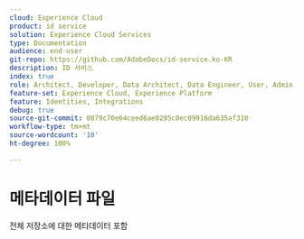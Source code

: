 ```yaml
---
cloud: Experience Cloud
product: id service
solution: Experience Cloud Services
type: Documentation
audience: end-user
git-repo: https://github.com/AdobeDocs/id-service.ko-KR
description: ID 서비스
index: true
role: Architect, Developer, Data Architect, Data Engineer, User, Admin, Leader
feature-set: Experience Cloud, Experience Platform
feature: Identities, Integrations
debug: true
source-git-commit: 0879c70e64ceed6ae0295c0ec09916da635af310
workflow-type: tm+mt
source-wordcount: '10'
ht-degree: 100%

---
```



# 메타데이터 파일

전체 저장소에 대한 메타데이터 포함
